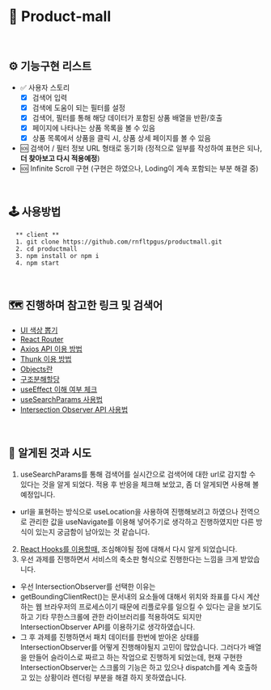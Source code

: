 # 📝 Product-mall

<br/>

## ⚙️ 기능구현 리스트
- ✅ 사용자 스토리
  - [x] 검색어 입력
  - [x] 검색에 도움이 되는 필터를 설정
  - [x] 검색어, 필터를 통해 해당 데이터가 포함된 상품 배열을 반환/호출
  - [x] 페이지에 나타나는 상품 목록을 볼 수 있음
  - [x] 상품 목록에서 상품을 클릭 시, 상품 상세 페이지를 볼 수 있음
- 🆘 검색어 / 필터 정보 URL 형태로 동기화 (정적으로 일부를 작성하여 표현은 되나, **더 찾아보고 다시 적용예정**)
- 🆘 Infinite Scroll 구현 (구현은 하였으나, Loding이 계속 포함되는 부분 해결 중)

<br/>

## 🕹 사용방법
```
  ** client **
  1. git clone https://github.com/rnfltpgus/productmall.git
  2. cd productmall
  3. npm install or npm i
  4. npm start
```

<br/>

## 🗺 진행하며 참고한 링크 및 검색어
- [UI 색상 뽑기](https://coolors.co/ff7900-f7a15a-696969-939393-feb77b)
- [React Router](https://reactrouter.com/en/main)
- [Axios API 이용 방법](https://axios-http.com/kr/docs/req_config)
- [Thunk 이용 방법](https://redux-toolkit.js.org/api/createAsyncThunk#return-value)
- [Objects란](https://developer.mozilla.org/ko/docs/Web/JavaScript/Reference/Global_Objects/Object)
- [구조분해할당](https://developer.mozilla.org/ko/docs/Web/JavaScript/Reference/Operators/Destructuring_assignment)
- [useEffect 이해 여부 체크](https://overreacted.io/ko/a-complete-guide-to-useeffect/#:~:text=%EC%9D%B4%EC%A0%84%20%EC%83%81%ED%83%9C%EB%A5%BC%20%EA%B8%B0%EC%A4%80%EC%9C%BC%EB%A1%9C%20%EC%83%81%ED%83%9C%20%EA%B0%92%EC%9D%84%20%EC%97%85%EB%8D%B0%EC%9D%B4%ED%8A%B8%20%ED%95%98%EA%B3%A0%20%EC%8B%B6%EC%9D%84%20%EB%95%8C%EB%8A%94%2C%20setState%20%EC%97%90%20%ED%95%A8%EC%88%98%20%ED%98%95%ED%83%9C%EC%9D%98%20%EC%97%85%EB%8D%B0%EC%9D%B4%ED%84%B0%EB%A5%BC%20%EC%82%AC%EC%9A%A9%ED%95%98%EB%A9%B4%20%EB%90%A9%EB%8B%88%EB%8B%A4)
- [useSearchParams 사용법](https://reactrouter.com/en/main/hooks/use-search-params)
- [Intersection Observer API 사용법](https://developer.mozilla.org/ko/docs/Web/API/Intersection_Observer_API)

<br/>

## 🚀 알게된 것과 시도
1. useSearchParams를 통해 검색어를 실시간으로 검색어에 대한 url로 감지할 수 있다는 것을 알게 되었다. 적용 후 반응을 체크해 보았고, 좀 더 알게되면 사용해 볼 예정입니다.
- url을 표현하는 방식으로 useLocation을 사용하여 진행해보려고 하였으나 전역으로 관리한 값을 useNavigate를 이용해 넣어주기로 생각하고 진행하였지만 다른 방식이 있는지 궁금함이 남아있는 것 같습니다.
2. [React Hooks를 이용할때,](https://dmitripavlutin.com/react-hooks-stale-closures/) 조심해야될 점에 대해서 다시 알게 되었습니다.
3. 우선 과제를 진행하면서 서비스의 축소판 형식으로 진행한다는 느낌을 크게 받았습니다.
- 우선 IntersectionObserver를 선택한 이유는
- getBoundingClientRect()는 문서내의 요소들에 대해서 위치와 좌표를 다시 계산하는 웹 브라우저의 프로세스이기 때문에 리플로우를 일으킬 수 있다는 글을 보기도하고 기타 무한스크롤에 관한 라이브러리를 적용하여도 되지만  IntersectionObserver API를 이용하기로 생각하였습니다.
- 그 후 과제를 진행하면서 패치 데이터를 한번에 받아온 상태를 IntersectionObserver를 어떻게 진행해야될지 고민이 많았습니다. 그러다가 배열을 만들어 슬라이스로 짜르고 하는 작업으로 진행하게 되었는데, 현재 구현한 IntersectionObserver는 스크롤의 기능은 하고 있으나 dispatch를 계속 호출하고 있는 상황이라 렌더링 부분을 해결 하지 못하였습니다.
